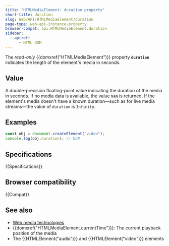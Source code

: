 ```yaml
---
title: "HTMLMediaElement: duration property"
short-title: duration
slug: Web/API/HTMLMediaElement/duration
page-type: web-api-instance-property
browser-compat: api.HTMLMediaElement.duration
sidebar:
  - apiref:
      - HTML DOM
---
```


The _read-only_ {{domxref("HTMLMediaElement")}}
property **`duration`** indicates the length of the element's
media in seconds.

## Value

A double-precision floating-point value indicating the duration of the media in
seconds. If no media data is available, the value `NaN` is returned. If the
element's media doesn't have a known duration—such as for live media streams—the value
of `duration` is `Infinity`.

## Examples

```js
const obj = document.createElement("video");
console.log(obj.duration); // NaN
```

## Specifications

{{Specifications}}

## Browser compatibility

{{Compat}}

## See also

- [Web media technologies](/en-US/docs/Web/Media)
- {{domxref("HTMLMediaElement.currentTime")}}: The current playback position of the
  media
- The {{HTMLElement("audio")}} and {{HTMLElement("video")}} elements
